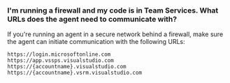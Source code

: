 ### I'm running a firewall and my code is in Team Services. What URLs does the agent need to communicate with?

If you're running an agent in a secure network behind a firewall, make sure the agent can initiate communication with the following URLs:

```
https://login.microsoftonline.com
https://app.vssps.visualstudio.com 
https://{accountname}.visualstudio.com
https://{accountname}.vsrm.visualstudio.com
 ```